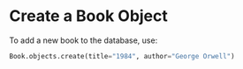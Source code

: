 # Create a Book Object

To add a new book to the database, use:

```python
Book.objects.create(title="1984", author="George Orwell")

